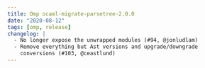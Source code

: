 ```yaml
---
title: Omp ocaml-migrate-parsetree-2.0.0
date: "2020-08-12"
tags: [omp, release]
changelog: |
  - No longer expose the unwrapped modules (#94, @jonludlam)
  - Remove everything but Ast versions and upgrade/downgrade
    conversions (#103, @ceastlund)
---
```


